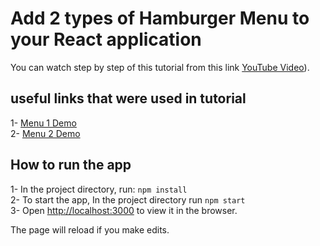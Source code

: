 # Add 2 types of Hamburger Menu to your React application

You can watch step by step of this tutorial from this link [YouTube Video](https://youtu.be/dO6zKIRCQ0s)).

## useful links that were used in tutorial
1- [Menu 1 Demo](https://codepen.io/bradtraversy/pen/vMGBjQ) \
2- [Menu 2 Demo](https://codepen.io/alvarotrigo/pen/yLzaPVJ)

## How to run the app
1- In the project directory, run: `npm install`\
2- To start the app, In the project directory run `npm start`\
3- Open [http://localhost:3000](http://localhost:3000) to view it in the browser.

The page will reload if you make edits.

